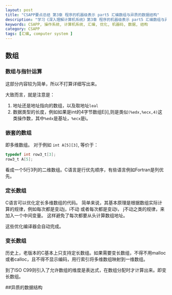 ```yaml
---
layout: post
title: "CSAPP要点总结 第3章 程序的机器级表示 part5 汇编数组与异质的数据结构"
description: "学习《深入理解计算机系统》第3章 程序的机器级表示 part5 汇编数组与异质的数据结构"
keywords: CSAPP, 操作系统, 计算机系统, 汇编, 优化, 机器码, 数据, 结构
category: CSAPP
tags: [汇编, computer system ]
---
```


## 数组
### 数组与指针运算
这部分内容较为简单，所以不打算详细写出来。

大致而言，就是注意是：

1. 地址还是地址指向的数组，以及取地址`leal`
2. 数据类型的长度，例如如果是int的4字节数组E[i],则是类似`(%edx,%ecx,4)`这类操作数，其中`%edx`是基址，`%ecx`是i。

### 嵌套的数组
即多维数组。
对于例如 `int A[5][3]`,
等价于：

```c
typedef int row3_t[3];
row3_t A[5];
```

看成一个5行3列的二维数组。C语言是行优先顺序，有些语言例如Fortran是列优先。

### 定长数组
C语言可以优化定长多维数组的代码。
简单来说，其基本原理是根据数组实际计算的规律，例如每次都是变动j，i不动 或者每次都是变动i， j不动之类的规律，来加入一个中间变量。
这样避免了每次都要从头计算数组地址。

这些优化编译器会自动完成。

### 变长数组
历史上，老版本的C基本上只支持定长数组。如果需要变长数组，不得不用malloc或者calloc，且不得不显示编码，用行索引将多维数组映射到一维数组。

到了ISO C99则引入了允许数组的维度是表达式，在数组分配时才计算出来。即变长数组。

##异质的数据结构



